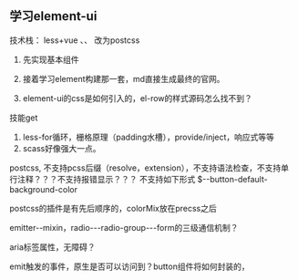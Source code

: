 ## 学习element-ui

技术栈：
less+vue
、、 改为postcss

1. 先实现基本组件

2. 接着学习element构建那一套，md直接生成最终的官网。

3. element-ui的css是如何引入的，el-row的样式源码怎么找不到？


技能get
1. less-for循环，栅格原理（padding水槽），provide/inject，响应式等等
2. scass好像强大一点。

postcss, 不支持pcss后缀（resolve，extension），不支持语法检查，不支持单行注释？？？不支持报错显示？？？
不支持如下形式 $--button-default-background-color

postcss的插件是有先后顺序的，colorMix放在precss之后

emitter--mixin，radio---radio-group---form的三级通信机制？

aria标签属性，无障碍？

emit触发的事件，原生是否可以访问到？button组件将如何封装的，

